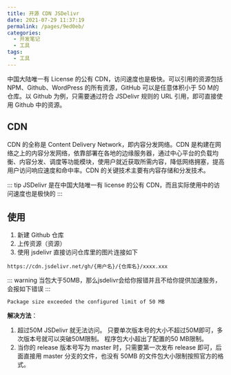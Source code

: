 ```yaml
---
title: 开源 CDN JSDelivr
date: 2021-07-29 11:37:19
permalink: /pages/9ed0eb/
categories:
  - 开发笔记
  - 工具
tags:
  - 工具
---
```


中国大陆唯一有 License 的公有 CDN，访问速度也是极快。可以引用的资源包括NPM、Github、WordPress 的所有资源，GitHub 可以是任意体积小于 50 M的仓库。以 Github 为例，只需要通过符合 JSDelivr 规则的 URL 引用，即可直接使用 Github 中的资源。

<!-- more -->
## CDN
CDN 的全称是 Content Delivery Network，即内容分发网络。CDN 是构建在网络之上的内容分发网络，依靠部署在各地的边缘服务器，通过中心平台的负载均衡、内容分发、调度等功能模块，使用户就近获取所需内容，降低网络拥塞，提高用户访问响应速度和命中率。CDN 的关键技术主要有内容存储和分发技术。


::: tip
JSDelivr 是在中国大陆唯一有 license 的公有 CDN，而且实际使用中的访问速度也是极快的
:::

## 使用

1. 新建 Github 仓库
2. 上传资源（资源）
3. 使用 jsdelivr 直接访问仓库里的图片连接如下

```
https://cdn.jsdelivr.net/gh/{用户名}/{仓库名}/xxxx.xxx
```

::: warning
当包大于50MB，那么jsdelivr会给你报错并且不给你提供加速服务，会报如下错误
:::

```shell
Package size exceeded the configured limit of 50 MB
```

**解决方法**：
1. 超过50M JSDelivr 就无法访问。 只要单次版本号的大小不超过50M即可，多次版本号就可以突破50M限制。 程序包大小超出了配置的50 MB限制。
2. 当你的 release 版本号写为 master 时，只需要第一次发布 release 即可，后面直接用 master 分支的文件，也没有 50MB 的文件包大小限制按照官方的格式。
